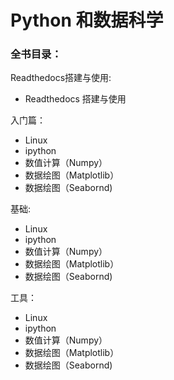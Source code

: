 # Python 和数据科学

### 全书目录：

Readthedocs搭建与使用:

- Readthedocs 搭建与使用


入门篇：

- Linux
- ipython
- 数值计算（Numpy）
- 数据绘图（Matplotlib）
- 数据绘图（Seabornd)

基础:

- Linux
- ipython
- 数值计算（Numpy）
- 数据绘图（Matplotlib）
- 数据绘图（Seabornd)

工具：

- Linux
- ipython
- 数值计算（Numpy）
- 数据绘图（Matplotlib）
- 数据绘图（Seabornd)
